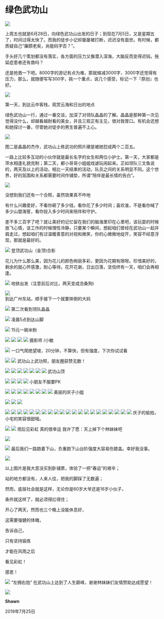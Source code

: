 # 绿色武功山


![](https://oss.sssmoe.com/wp-content/uploads202406062134259.jpg)

上周五也就是6月28日，向绿色武功山出发的日子；到现在7月5日，又是星期五了，时间过得太快了。而我的徒步小记却屡屡被打断，迟迟没有面世。有时候，都质疑自己“廉颇老矣，尚能码字否？”。

手头好几个策划都没有落实，各方面的压力又像潜入深海，大脑反而变得迟钝，拖延症患者还有救吗？

还是抢救一下吧。8000字的游记有点为难，那就缩减3000字，3000字还觉得有压力，那么，就随便写写300字，挑一个重点，说几个感受，标记一下『原创』也好。

![](https://oss.sssmoe.com/wp-content/uploads202406062134260.jpg)

第一天，到达云中客栈，观赏云海和日出的地点

绿色武功山一行，通过一番交谈，加深了对领队晶晶的了解。晶晶是那种第一次见觉得没什么，却越看越耐看的美女，并且三观正有主见，很对我胃口。有机会还想和她探讨一番，尽管她对徒步的男生普遍不上心。 



![](https://oss.sssmoe.com/wp-content/uploads202406062134261.jpg)

图二是晶晶的杰作，武功山上练武功的照片硬是被她怼成两个二百五。

一路上比较多互动的小伙伴就是最长名字的女生和两位小护士。第一天，大家都是萍水相逢礼貌克制；第二天，都小哥哥小姐姐戏谑玩闹起来。正如领队三文鱼说的，两天及以上的活动，相比一天结束的活动，队员之间的关系明显不同。这个世界，好的氛围和关系都需要时间作铺垫，所谓“陪伴是最长情的告白”。

![](https://oss.sssmoe.com/wp-content/uploads202406062134262.jpg)

没想到我们还有一个合照，虽然效果真不咋地

有什么兴趣爱好，不看你砸了多少钱，看你花了多少时间；喜欢谁，不是看你喊了多少山盟海誓，看你投入多少时间来陪伴和守护。

差不多三百字了吧？就让美好的记忆留在我们的脑海里印在心里吧，该玩耍的时候放飞心情，该工作的时候理性冷静，只要某个瞬间，想起咱们曾经在武功山一起并肩走过，想起咱们有过温暖善意的对视和微笑，你的心微微地绽开，笑容不经意浮现，那就是最好的。

![](https://oss.sssmoe.com/wp-content/uploads202406062134263.jpg)
登顶武功山（金顶)合影

花儿为什么那么美，因为花儿的颜色绚丽多彩，更因为花期有限呀。珍惜美好的，剩余的就心怀感激，耐心等待。花开花谢，日出日落，坚信终有一天，咱们会再相逢。


![](https://oss.sssmoe.com/wp-content/uploads202406062134264.jpg)
地铁出发（注意前后对比，两天变成沧桑狗)


![](https://oss.sssmoe.com/wp-content/uploads202406062134265.jpg)   
到达广州东站，顺手接下一个就要摔倒的大妈


![](https://oss.sssmoe.com/wp-content/uploads202406062134266.jpg)
第二次看到领队晶晶

![](https://oss.sssmoe.com/wp-content/uploads202406062134267.jpg)
凌晨5点到达山脚



![](https://raw.githubusercontent.com/lshcool/pic/master/202112122259325.jpg) 
15元一碗米粉

![](https://raw.githubusercontent.com/lshcool/pic/master/202112122301658.jpg)
![](https://raw.githubusercontent.com/lshcool/pic/master/202112122301661.jpg)
![](https://raw.githubusercontent.com/lshcool/pic/master/202112122301662.jpg)
![](https://raw.githubusercontent.com/lshcool/pic/master/202112122301663.jpg)
摄影师 /小敏

![](https://raw.githubusercontent.com/lshcool/pic/master/202112122301664.jpg)
一口气爬绝望坡，20分钟，不算快，但有强度，下次你试试看

![](https://oss.sssmoe.com/wp-content/uploads202406062134268.jpg)
![](https://raw.githubusercontent.com/lshcool/pic/master/202112122301665.jpg)
武功山上武功照，朋友圈获赞无数！

![](https://raw.githubusercontent.com/lshcool/pic/master/202112122301667.jpg)
![](https://raw.githubusercontent.com/lshcool/pic/master/202112122301668.jpg)
![](https://raw.githubusercontent.com/lshcool/pic/master/202112122301669.jpg)
![](https://raw.githubusercontent.com/lshcool/pic/master/202112122301670.jpg)
![](https://raw.githubusercontent.com/lshcool/pic/master/202112122301671.jpg)
![](https://raw.githubusercontent.com/lshcool/pic/master/202112122301672.jpg)
![](https://raw.githubusercontent.com/lshcool/pic/master/202112122301673.jpg)
武功山顶

![](https://raw.githubusercontent.com/lshcool/pic/master/202112122301674.jpg)
![](https://raw.githubusercontent.com/lshcool/pic/master/202112122301676.jpg)
![](https://raw.githubusercontent.com/lshcool/pic/master/202112122301677.jpg)
![](https://raw.githubusercontent.com/lshcool/pic/master/202112122301678.jpg)
小朋友不服要PK

![](https://raw.githubusercontent.com/lshcool/pic/master/202112122301683.jpg)
![](https://raw.githubusercontent.com/lshcool/pic/master/202112122301684.jpg)
![](https://raw.githubusercontent.com/lshcool/pic/master/202112122301685.jpg)
![](https://raw.githubusercontent.com/lshcool/pic/master/202112122301686.jpg)
![](https://raw.githubusercontent.com/lshcool/pic/master/202112122301687.jpg)
![](https://raw.githubusercontent.com/lshcool/pic/master/202112122301688.jpg)
![](https://raw.githubusercontent.com/lshcool/pic/master/202112122301689.jpg)
![](https://raw.githubusercontent.com/lshcool/pic/master/202112122301690.jpg)
美丽的庆子小姐

![](https://raw.githubusercontent.com/lshcool/pic/master/202112122301691.jpg)
![](https://raw.githubusercontent.com/lshcool/pic/master/202112122301692.jpg)
![](https://raw.githubusercontent.com/lshcool/pic/master/202112122301693.jpg)

![](https://raw.githubusercontent.com/lshcool/pic/master/202112122301695.jpg)
![](https://raw.githubusercontent.com/lshcool/pic/master/202112122301696.jpg)
![](https://raw.githubusercontent.com/lshcool/pic/master/202112122301697.jpg)
![](https://raw.githubusercontent.com/lshcool/pic/master/202112122301698.jpg)
![](https://raw.githubusercontent.com/lshcool/pic/master/202112122301699.jpg)
![](https://raw.githubusercontent.com/lshcool/pic/master/202112122301700.jpg)
![](https://raw.githubusercontent.com/lshcool/pic/master/202112122301702.jpg)
![](https://raw.githubusercontent.com/lshcool/pic/master/202112122301703.jpg)
![](https://raw.githubusercontent.com/lshcool/pic/master/202112122301704.jpg)
![](https://raw.githubusercontent.com/lshcool/pic/master/202112122301705.jpg)
![](https://raw.githubusercontent.com/lshcool/pic/master/202112122301706.jpg)
![](https://raw.githubusercontent.com/lshcool/pic/master/202112122301707.jpg)
![](https://raw.githubusercontent.com/lshcool/pic/master/202112122301708.jpg)
![](https://raw.githubusercontent.com/lshcool/pic/master/202112122301709.jpg)
![](https://raw.githubusercontent.com/lshcool/pic/master/202112122301710.jpg)
![](https://raw.githubusercontent.com/lshcool/pic/master/202112122301711.jpg)
![](https://raw.githubusercontent.com/lshcool/pic/master/202112122301712.jpg)
![](https://raw.githubusercontent.com/lshcool/pic/master/202112122301713.jpg)
![](https://raw.githubusercontent.com/lshcool/pic/master/202112122301714.jpg)
![](https://raw.githubusercontent.com/lshcool/pic/master/202112122301715.jpg)
![](https://raw.githubusercontent.com/lshcool/pic/master/202112122301718.jpg)
庆子的偷拍，小宅的笑容很甜哦。

![](https://raw.githubusercontent.com/lshcool/pic/master/202112122301660.jpg)
![](https://raw.githubusercontent.com/lshcool/pic/master/202112122301716.jpg)
雨后见彩虹 真的很幸运 我许了愿：天上掉下个林妹妹吧

![](https://raw.githubusercontent.com/lshcool/pic/master/202112122301717.jpg)

![](https://raw.githubusercontent.com/lshcool/pic/master/202112122301679.jpg)
最后我们一路跑着下山，负重跑下山台阶强度大容易伤膝盖。幸好我没事。

![](https://raw.githubusercontent.com/lshcool/pic/master/202112122301680.jpg)  

以上图片是我大意没买到卧铺票，体验了一把“春运”的艰辛；

站的地方都没有，人来人往，把我的脚踩了无数遍；

然而，底层社会就是这样，无论你是60岁大爷还是16岁小伙子，

条件就这样了，就必须得扛得住；

开心了两天，然而也三个晚上没能休息好，

这需要强健的体魄，

告诉自己，

只有坚持锻炼

才能在风雨之后

看见彩虹！

感恩！


![](https://raw.githubusercontent.com/lshcool/pic/master/202112122301682.jpg)
“左拥右抱” 在武功山上达到了人生巅峰，谢谢林妹妹们友情赞助达成愿望！



![](https://raw.githubusercontent.com/lshcool/pic/master/202112122301681.jpg)


**Shawn**

2019年7月25日
